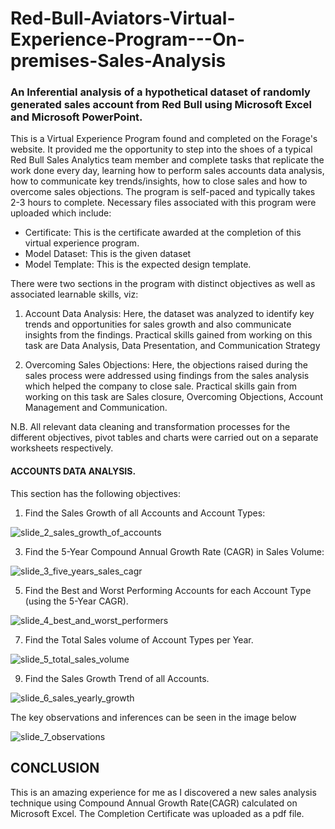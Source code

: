 # Red-Bull-Aviators-Virtual-Experience-Program---On-premises-Sales-Analysis


### An Inferential analysis of a hypothetical dataset of randomly generated sales account from Red Bull using Microsoft Excel and Microsoft PowerPoint.



This is a Virtual Experience Program found and completed on the Forage's website. It provided me the opportunity to step into the shoes of a typical Red Bull Sales Analytics team member and complete tasks that replicate the work done every day, learning how to perform sales accounts data analysis, how to communicate key trends/insights, how to close sales and how to overcome sales objections. The program is self-paced and typically takes 2-3 hours to complete. Necessary files associated with this program were uploaded which include:

- Certificate: This is the certificate awarded at the completion of this virtual experience program.
- Model Dataset: This is the given dataset
- Model Template: This is the expected design template.

There were two sections in the program with distinct objectives as well as associated learnable skills, viz:

1. Account Data Analysis: Here, the dataset was analyzed to identify key trends and opportunities for sales growth and also communicate insights from the findings. Practical skills gained from working on this task are Data Analysis, Data Presentation, and Communication Strategy

2. Overcoming Sales Objections: Here, the objections raised during the sales process were addressed using findings from the sales analysis which helped the company to close sale. Practical skills gain from working on this task are Sales closure, Overcoming Objections, Account Management and Communication.

N.B. All relevant data cleaning and transformation processes for the different objectives, pivot tables and charts were carried out on a separate worksheets respectively.



#### ACCOUNTS DATA ANALYSIS.

This section has the following objectives:

1. Find the Sales Growth of all Accounts and Account Types: 

![slide_2_sales_growth_of_accounts](https://user-images.githubusercontent.com/112668327/205483222-6806cd12-9ee3-4d0e-9dab-58315ba6bdb4.png)

3. Find the 5-Year Compound Annual Growth Rate (CAGR) in Sales Volume:

![slide_3_five_years_sales_cagr](https://user-images.githubusercontent.com/112668327/205483243-6ea46461-6628-48e7-bb9f-0c7a312216e9.png)

5. Find the Best and Worst Performing Accounts for each Account Type (using the 5-Year CAGR).

![slide_4_best_and_worst_performers](https://user-images.githubusercontent.com/112668327/205483261-051911cc-88d4-445a-8fa1-fbfe8f07c5c1.png)

7. Find the Total Sales volume of Account Types per Year.

![slide_5_total_sales_volume](https://user-images.githubusercontent.com/112668327/205483270-63099a4f-933f-429e-abaa-58659ecf845a.png)

9. Find the Sales Growth Trend of all Accounts.

![slide_6_sales_yearly_growth](https://user-images.githubusercontent.com/112668327/205483278-ee5362eb-e2f8-4431-8d00-c3ce217884e1.png)

The key observations and inferences can be seen in the image below

![slide_7_observations](https://user-images.githubusercontent.com/112668327/205483309-e022af9d-4295-4ad0-b91a-5c6fd4d23656.png)


## CONCLUSION

This is an amazing experience for me as I discovered a new sales analysis technique using Compound Annual Growth Rate(CAGR) calculated on Microsoft Excel. The Completion Certificate was uploaded as a pdf file.
